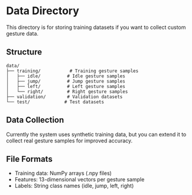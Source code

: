 # Data Directory

This directory is for storing training datasets if you want to collect custom gesture data.

## Structure
```
data/
├── training/           # Training gesture samples
│   ├── idle/          # Idle gesture samples
│   ├── jump/          # Jump gesture samples  
│   ├── left/          # Left gesture samples
│   └── right/         # Right gesture samples
├── validation/        # Validation datasets
└── test/             # Test datasets
```

## Data Collection
Currently the system uses synthetic training data, but you can extend it to collect real gesture samples for improved accuracy.

## File Formats
- Training data: NumPy arrays (.npy files)
- Features: 13-dimensional vectors per gesture sample
- Labels: String class names (idle, jump, left, right)